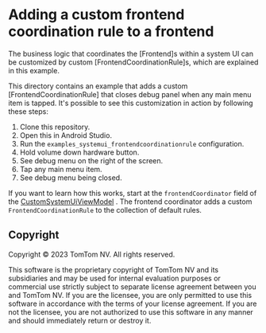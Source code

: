 # Adding a custom frontend coordination rule to a frontend

The business logic that coordinates the [Frontend]s within a system UI can be customized by
custom [FrontendCoordinationRule]s, which are explained in this example.

This directory contains an example that adds a custom [FrontendCoordinationRule] that closes debug
panel when any main menu item is tapped. It's possible to see this customization in action by
following these steps:

1. Clone this repository.
2. Open this in Android Studio.
3. Run the `examples_systemui_frontendcoordinationrule` configuration.
4. Hold volume down hardware button.
5. See debug menu on the right of the screen.
6. Tap any main menu item.
7. See debug menu being closed.

If you want to learn how this works, start at the `frontendCoordinator` field of the
[CustomSystemUiViewModel](https://github.com/tomtom-international/tomtom-digital-cockpit-sdk-examples/blob/main/examples/systemui/frontendcoordinationrule/src/main/kotlin/com/example/ivi/example/systemui/frontendcoordinationrule/systemui/CustomSystemUiViewModel.kt)
. The frontend coordinator adds a custom `FrontendCoordinationRule` to the collection of default
rules.

## Copyright

Copyright © 2023 TomTom NV. All rights reserved.

This software is the proprietary copyright of TomTom NV and its subsidiaries and may be used for
internal evaluation purposes or commercial use strictly subject to separate license agreement
between you and TomTom NV. If you are the licensee, you are only permitted to use this software in
accordance with the terms of your license agreement. If you are not the licensee, you are not
authorized to use this software in any manner and should immediately return or destroy it.
